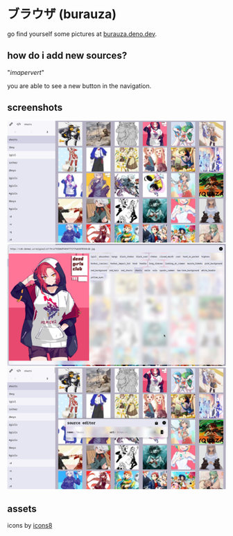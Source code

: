 # ブラウザ (burauza)
go find yourself some pictures at [burauza.deno.dev](https://burauza.deno.dev/).

## how do i add new sources?
"_imapervert_"

you are able to see a new button in the navigation.

## screenshots
![screenshot](./static/screen-overview.png)
![screenshot](./static/screen-preview.png)
![screenshot](./static/screen-source-editor.png)

## assets
icons by [icons8](https://icons8.com/)